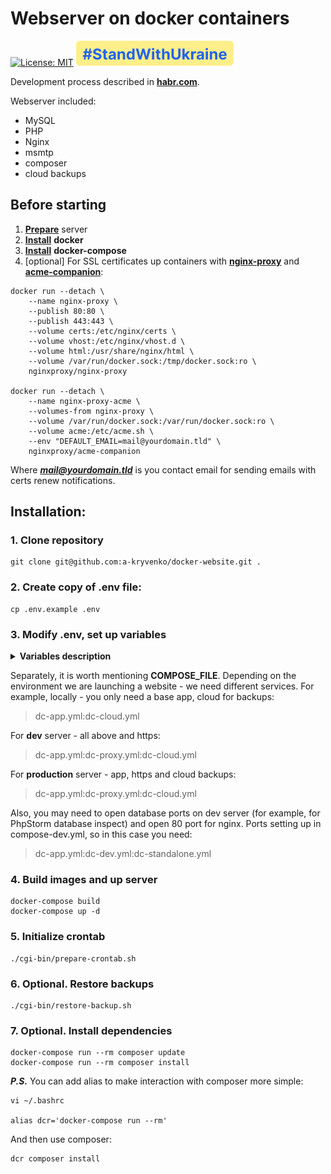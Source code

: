 # Webserver on docker containers

[![License: MIT](https://img.shields.io/badge/License-MIT-yellow.svg)](https://opensource.org/licenses/MIT)
[![Stand With Ukraine](https://raw.githubusercontent.com/vshymanskyy/StandWithUkraine/main/badges/StandWithUkraine.svg)](https://stand-with-ukraine.pp.ua)

Development process described in **[habr.com](https://habr.com/ru/post/670938/)**.

Webserver included:
- MySQL
- PHP
- Nginx
- msmtp
- composer
- cloud backups

## Before starting

1. **[Prepare](https://www.digitalocean.com/community/tutorials/initial-server-setup-with-ubuntu-22-04)** server
2. **[Install](https://www.digitalocean.com/community/tutorials/how-to-install-and-use-docker-on-ubuntu-22-04)** **docker**
3. **[Install](https://www.digitalocean.com/community/tutorials/how-to-install-and-use-docker-compose-on-ubuntu-20-04)** **docker-compose**
4. [optional] For SSL certificates up containers with **[nginx-proxy](https://github.com/nginx-proxy/nginx-proxy)** and **[acme-companion](https://github.com/nginx-proxy/acme-companion)**:

```
docker run --detach \
    --name nginx-proxy \
    --publish 80:80 \
    --publish 443:443 \
    --volume certs:/etc/nginx/certs \
    --volume vhost:/etc/nginx/vhost.d \
    --volume html:/usr/share/nginx/html \
    --volume /var/run/docker.sock:/tmp/docker.sock:ro \
    nginxproxy/nginx-proxy

docker run --detach \
    --name nginx-proxy-acme \
    --volumes-from nginx-proxy \
    --volume /var/run/docker.sock:/var/run/docker.sock:ro \
    --volume acme:/etc/acme.sh \
    --env "DEFAULT_EMAIL=mail@yourdomain.tld" \
    nginxproxy/acme-companion
```


Where ***mail@yourdomain.tld*** is you contact email for sending emails with certs renew notifications.

## Installation:

### 1. Clone repository

~~~
git clone git@github.com:a-kryvenko/docker-website.git .
~~~

### 2. Create copy of .env file:

~~~
cp .env.example .env
~~~

### 3. Modify .env, set up variables

<details>
     <summary><b>Variables description</b></summary>
     <ul>
         <li><b>COMPOSE_FILE</b> - which docker-compose files will be included;</li>
         <li><b>SYSTEM_GROUP_ID</b> - ID of host user group. Usually 1000;</li>
         <li><b>SYSTEM_USER_ID</b> - ID of host user. Usually 1000;</li>
         <li><b>APP_NAME</b> - <b>url</b> by which the site is accessible. For example, <b>example.com</b> or <b>example.local</b> for local development;</li>
         <li><b>ADMINISTRATOR_EMAIL</b> - email to which we send information about certificates;</li>
         <li><b>DB_HOST</b> - database host. By default <b>db</b>, but in the case when the database is on another server - specify the server address;</li>
         <li><b>DB_DATABASE</b> - database name;</li>
         <li><b>DB_USER</b> - the name of the user who works with the database;</li>
         <li><b>DB_USER_PASSWORD</b> - database user password;</li>
         <li><b>DB_ROOT_PASSWORD</b> - password of the <b>root</b> database user;</li>
         <li><b>AWS_S3_URL</b> - <b>url</b> of cloud backup storage;</li>
         <li><b>AWS_S3_BUCKET</b> - name of the bucket in the backup storage;</li>
         <li><b>AWS_S3_ACCESS_KEY_ID</b> - storage key;</li>
         <li><b>AWS_S3_SECRET_ACCESS_KEY</b> - storage password;</li>
         <li><b>AWS_S3_LOCAL_MOUNT_POINT</b> - path to the local folder where we mount the cloud storage;</li>
         <li><b>MAIL_SMTP_HOST</b> - smpt host for sending mail, e.g. <b>smtp.gmail.com</b>;</li>
         <li><b>MAIL_SMTP_PORT</b> - smpt port. Default 25;</li>
         <li><b>MAIL_SMTP_USER</b> - smpt username;</li>
         <li><b>MAIL_SMTP_PASSWORD</b> - smtp password.</li>
     </ul>
</details>

Separately, it is worth mentioning **COMPOSE_FILE**. Depending on the environment
we are launching a website - we need different services. For example, locally - you
only need a base app, cloud for backups:

> dc-app.yml:dc-cloud.yml

For **dev** server - all above and https:

> dc-app.yml:dc-proxy.yml:dc-cloud.yml

For **production** server - app, https and cloud backups:
> dc-app.yml:dc-proxy.yml:dc-cloud.yml

Also, you may need to open database ports on dev server (for example, for PhpStorm database inspect) and open 80 port for nginx.
Ports setting up in compose-dev.yml, so in this case you need:
> dc-app.yml:dc-dev.yml:dc-standalone.yml

### 4. Build images and up server

~~~shell
docker-compose build
docker-compose up -d
~~~

### 5. Initialize crontab

~~~shell
./cgi-bin/prepare-crontab.sh
~~~

### 6. Optional. Restore backups

~~~shell
./cgi-bin/restore-backup.sh
~~~

### 7. Optional. Install dependencies

~~~shell
docker-compose run --rm composer update
docker-compose run --rm composer install
~~~

***P.S.*** You can add alias to make interaction with composer more simple:

```shell
vi ~/.bashrc

alias dcr='docker-compose run --rm'
```

And then use composer:

```shell
dcr composer install
```
